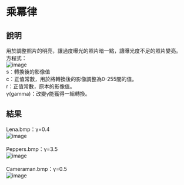 # 乘冪律
## 說明
用於調整照片的明亮，讓過度曝光的照片暗一點，讓曝光度不足的照片變亮。  
方程式：  
![image](https://user-images.githubusercontent.com/86739086/146012636-f77f41ea-4c36-4102-9cc0-91c3f3e1dd77.png)  
s：轉換後的影像值  
c：正值常數，用於將轉換後的影像調整為0-255間的值。  
r：正值常數，原本的影像值。  
γ(gamma)：改變γ能獲得一組轉換。  


## 結果
Lena.bmp：γ=0.4  
![image](https://user-images.githubusercontent.com/86739086/146003418-3cea070c-73fe-40a7-b4ac-a18ad310d5a7.png)   
<br>
Peppers.bmp：γ=3.5  
![image](https://user-images.githubusercontent.com/86739086/146003429-4763c577-586a-4ed2-8263-55143d6b858d.png)  
<br>
Cameraman.bmp：γ=0.5  
![image](https://user-images.githubusercontent.com/86739086/146003454-9df1f075-ee25-4cf9-b235-1ac04bec60ae.png)  
<br>
